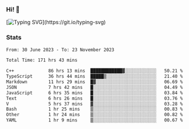 ### Hi!  👋

[![Typing SVG](https://readme-typing-svg.herokuapp.com?font=Fira+Code&pause=1000&width=435&lines=Hello!+I'm+Texiwustion.)](https://git.io/typing-svg)

### Stats

<!--START_SECTION:waka-->

```txt
From: 30 June 2023 - To: 23 November 2023

Total Time: 171 hrs 43 mins

C++             86 hrs 13 mins  ████████████▓░░░░░░░░░░░░   50.21 %
TypeScript      36 hrs 44 mins  █████▒░░░░░░░░░░░░░░░░░░░   21.40 %
Markdown        11 hrs 29 mins  █▓░░░░░░░░░░░░░░░░░░░░░░░   06.69 %
JSON            7 hrs 42 mins   █░░░░░░░░░░░░░░░░░░░░░░░░   04.49 %
JavaScript      6 hrs 35 mins   █░░░░░░░░░░░░░░░░░░░░░░░░   03.84 %
Text            6 hrs 26 mins   █░░░░░░░░░░░░░░░░░░░░░░░░   03.76 %
V               5 hrs 37 mins   ▓░░░░░░░░░░░░░░░░░░░░░░░░   03.28 %
Bash            1 hr 25 mins    ▒░░░░░░░░░░░░░░░░░░░░░░░░   00.83 %
Other           1 hr 24 mins    ▒░░░░░░░░░░░░░░░░░░░░░░░░   00.82 %
YAML            1 hr 9 mins     ▒░░░░░░░░░░░░░░░░░░░░░░░░   00.67 %
```

<!--END_SECTION:waka-->
